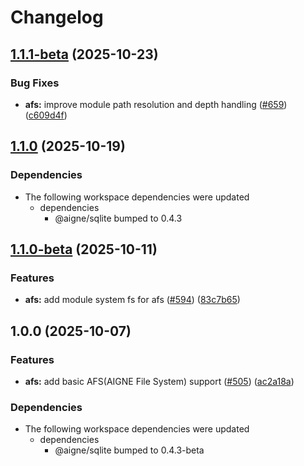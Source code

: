 # Changelog

## [1.1.1-beta](https://github.com/AIGNE-io/aigne-framework/compare/afs-v1.1.0...afs-v1.1.1-beta) (2025-10-23)


### Bug Fixes

* **afs:** improve module path resolution and depth handling ([#659](https://github.com/AIGNE-io/aigne-framework/issues/659)) ([c609d4f](https://github.com/AIGNE-io/aigne-framework/commit/c609d4fc9614123afcf4b8f86b3382a613ace417))

## [1.1.0](https://github.com/AIGNE-io/aigne-framework/compare/afs-v1.1.0-beta...afs-v1.1.0) (2025-10-19)


### Dependencies

* The following workspace dependencies were updated
  * dependencies
    * @aigne/sqlite bumped to 0.4.3

## [1.1.0-beta](https://github.com/AIGNE-io/aigne-framework/compare/afs-v1.0.0...afs-v1.1.0-beta) (2025-10-11)


### Features

* **afs:** add module system fs for afs ([#594](https://github.com/AIGNE-io/aigne-framework/issues/594)) ([83c7b65](https://github.com/AIGNE-io/aigne-framework/commit/83c7b6555d21c606a5005eb05f6686882fb8ffa3))

## 1.0.0 (2025-10-07)


### Features

* **afs:** add basic AFS(AIGNE File System) support ([#505](https://github.com/AIGNE-io/aigne-framework/issues/505)) ([ac2a18a](https://github.com/AIGNE-io/aigne-framework/commit/ac2a18a82470a2f31c466f329386525eb1cdab6d))


### Dependencies

* The following workspace dependencies were updated
  * dependencies
    * @aigne/sqlite bumped to 0.4.3-beta
